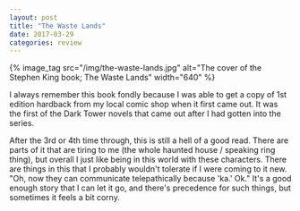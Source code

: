 ```yaml
---
layout: post
title: "The Waste Lands"
date: 2017-03-29
categories: review
---
```


{% image_tag src="/img/the-waste-lands.jpg" alt="The cover of the Stephen King book; The Waste Lands" width="640" %}


I always remember this book fondly because I was able to get a copy of 1st edition hardback from my local comic shop when it first came out. It was the first of the Dark Tower novels that came out after I had gotten into the series.

After the 3rd or 4th time through, this is still a hell of a good read. There are parts of it that are tiring to me (the whole haunted house / speaking ring thing), but overall I just like being in this world with these characters. There are things in this that I probably wouldn't tolerate if I were coming to it new. "Oh, now they can communicate telepathically because 'ka.' Ok." It's a good enough story that I can let it go, and there's precedence for such things, but sometimes it feels a bit corny.
